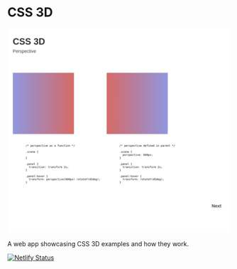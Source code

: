 # CSS 3D

<img src="https://github.com/michaelkolesidis/css-3d/blob/main/css-3d.png">

A web app showcasing CSS 3D examples and how they work.

[![Netlify Status](https://api.netlify.com/api/v1/badges/838fb106-2140-4c53-a5b6-c4f2d195887e/deploy-status)](https://app.netlify.com/sites/css-3d/deploys)
